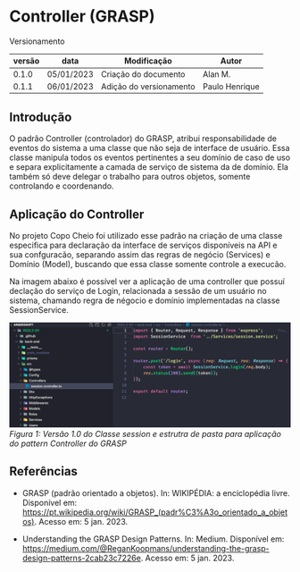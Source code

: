 # Controller (GRASP)

Versionamento

versão | data | Modificação | Autor
-------|------|-------------|------
0.1.0 | 05/01/2023 | Criação do documento | Alan M.
0.1.1 | 06/01/2023 | Adição do versionamento | Paulo Henrique

## Introdução

<p>
  O padrão Controller (controlador) do GRASP, atribui responsabilidade de eventos do sistema a uma classe que não seja de interface de usuário. Essa classe manipula todos os eventos pertinentes a seu domínio de caso de uso e separa explicitamente a camada de serviço de sistema da de domínio. Ela também só deve delegar o trabalho para outros objetos, somente controlando e coordenando.
</p>

## Aplicação do Controller
<p>
  No projeto Copo Cheio foi utilizado esse padrão na criação de uma classe especifica para declaração da interface de serviços disponíveis na API e sua confguracão, separando assim das regras de negócio (Services) e Domínio (Model), buscando que essa classe somente controle a execucão.
</p>
<p>
  Na imagem abaixo é possível ver a aplicação de uma controller que possuí declação do serviço de Login, relacionada a sessão de um usuário no sistema, chamando regra de négocio e domínio implementadas na classe SessionService.
</p>

![Diagrama de Classes](./assets/EstruturaDePastasControllerGrasp.png)
*Figura 1: Versão 1.0 do Classe session e estrutra de pasta para aplicação do pattern Controller do GRASP* 

## Referências

* GRASP (padrão orientado a objetos). In: WIKIPÉDIA: a enciclopédia livre. Disponível em: https://pt.wikipedia.org/wiki/GRASP_(padr%C3%A3o_orientado_a_objetos). Acesso em: 5 jan. 2023.

* Understanding the GRASP Design Patterns. In: Medium. Disponível em: https://medium.com/@ReganKoopmans/understanding-the-grasp-design-patterns-2cab23c7226e. Acesso em: 5 jan. 2023.